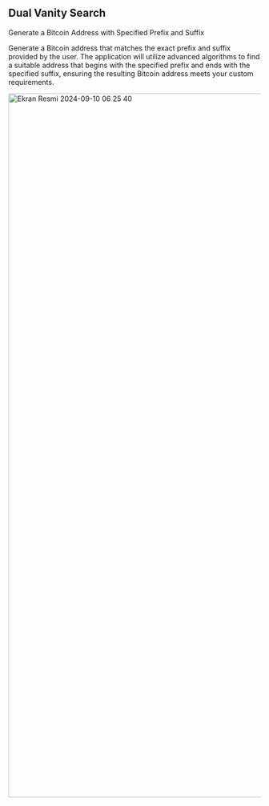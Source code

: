 ## Dual Vanity Search

Generate a Bitcoin Address with Specified Prefix and Suffix

Generate a Bitcoin address that matches the exact prefix and suffix provided by the user. The application will utilize advanced algorithms to find a suitable address that begins with the specified prefix and ends with the specified suffix, ensuring the resulting Bitcoin address meets your custom requirements.


<img width="1406" alt="Ekran Resmi 2024-09-10 06 25 40" src="https://github.com/user-attachments/assets/0b3dfa30-99d2-41ef-bd0a-0ce5aed4b81e">
